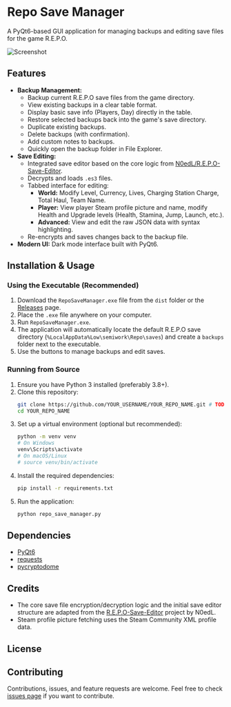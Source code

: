 # Repo Save Manager

A PyQt6-based GUI application for managing backups and editing save files for the game R.E.P.O.

![Screenshot](placeholder.png) <!-- TODO: Add a screenshot of the application -->

## Features

*   **Backup Management:**
    *   Backup current R.E.P.O save files from the game directory.
    *   View existing backups in a clear table format.
    *   Display basic save info (Players, Day) directly in the table.
    *   Restore selected backups back into the game's save directory.
    *   Duplicate existing backups.
    *   Delete backups (with confirmation).
    *   Add custom notes to backups.
    *   Quickly open the backup folder in File Explorer.
*   **Save Editing:**
    *   Integrated save editor based on the core logic from [N0edL/R.E.P.O-Save-Editor](https://github.com/N0edL/R.E.P.O-Save-Editor).
    *   Decrypts and loads `.es3` files.
    *   Tabbed interface for editing:
        *   **World:** Modify Level, Currency, Lives, Charging Station Charge, Total Haul, Team Name.
        *   **Player:** View player Steam profile picture and name, modify Health and Upgrade levels (Health, Stamina, Jump, Launch, etc.).
        *   **Advanced:** View and edit the raw JSON data with syntax highlighting.
    *   Re-encrypts and saves changes back to the backup file.
*   **Modern UI:** Dark mode interface built with PyQt6.

## Installation & Usage

### Using the Executable (Recommended)

1.  Download the `RepoSaveManager.exe` file from the `dist` folder or the [Releases](https://github.com/YOUR_USERNAME/YOUR_REPO_NAME/releases) page. <!-- TODO: Update repo link -->
2.  Place the `.exe` file anywhere on your computer.
3.  Run `RepoSaveManager.exe`.
4.  The application will automatically locate the default R.E.P.O save directory (`%LocalAppData%Low\semiwork\Repo\saves`) and create a `backups` folder next to the executable.
5.  Use the buttons to manage backups and edit saves.

### Running from Source

1.  Ensure you have Python 3 installed (preferably 3.8+).
2.  Clone this repository:
    ```bash
    git clone https://github.com/YOUR_USERNAME/YOUR_REPO_NAME.git # TODO: Update repo link
    cd YOUR_REPO_NAME
    ```
3.  Set up a virtual environment (optional but recommended):
    ```bash
    python -m venv venv
    # On Windows
    venv\Scripts\activate
    # On macOS/Linux
    # source venv/bin/activate
    ```
4.  Install the required dependencies:
    ```bash
    pip install -r requirements.txt
    ```
5.  Run the application:
    ```bash
    python repo_save_manager.py
    ```

## Dependencies

*   [PyQt6](https://pypi.org/project/PyQt6/)
*   [requests](https://pypi.org/project/requests/)
*   [pycryptodome](https://pypi.org/project/pycryptodome/)

## Credits

*   The core save file encryption/decryption logic and the initial save editor structure are adapted from the [R.E.P.O-Save-Editor](https://github.com/N0edL/R.E.P.O-Save-Editor) project by N0edL.
*   Steam profile picture fetching uses the Steam Community XML profile data.

## License

<!-- TODO: Add your license here (e.g., MIT License) -->

## Contributing

Contributions, issues, and feature requests are welcome. Feel free to check [issues page](https://github.com/YOUR_USERNAME/YOUR_REPO_NAME/issues) if you want to contribute. <!-- TODO: Update repo link --> 